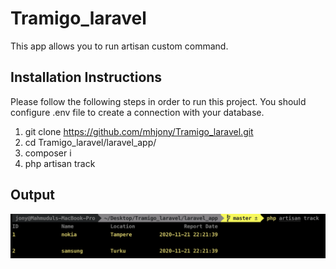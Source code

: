 # Tramigo_laravel
This app allows you to run artisan custom command.

## Installation Instructions
Please follow the following steps in order to run this project. You should configure .env file to create a connection with your database.
1. git clone https://github.com/mhjony/Tramigo_laravel.git
2. cd Tramigo_laravel/laravel_app/
3. composer i
4. php artisan track

## Output
![](https://github.com/mhjony/Tramigo_laravel/blob/master/Output.png)

